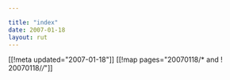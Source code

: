 ```yaml
---

title: "index"
date: 2007-01-18
layout: rut
---
```


[[!meta updated="2007-01-18"]]
[[!map pages="20070118/* and ! 20070118/*/*"]]
